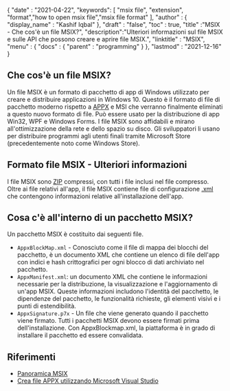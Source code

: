 {
  "date" : "2021-04-22",
  "keywords": [ "msix file", "extension", "format","how to open msix file","msix file format" ],
  "author" : {
    "display_name" : "Kashif Iqbal"
},
  "draft" : "false",
  "toc" : true,
  "title" :"MSIX - Che cos'è un file MSIX?",
  "description":"Ulteriori informazioni sul file MSIX e sulle API che possono creare e aprire file MSIX.",
  "linktitle" : "MSIX",
  "menu" : {
    "docs" : {
      "parent" : "programming"
}
},
  "lastmod" : "2021-12-16"
}

## Che cos'è un file MSIX?

Un file MSIX è un formato di pacchetto di app di Windows utilizzato per creare e distribuire applicazioni in Windows 10. Questo è il formato di file di pacchetto moderno rispetto a [APPX](/it/programming/appx/) e MSI che verranno finalmente eliminati a questo nuovo formato di file. Può essere usato per la distribuzione di app Win32, WPF e Windows Forms. I file MSIX sono affidabili e mirano all'ottimizzazione della rete e dello spazio su disco. Gli sviluppatori li usano per distribuire programmi agli utenti finali tramite Microsoft Store (precedentemente noto come Windows Store).

## Formato file MSIX - Ulteriori informazioni

I file MSIX sono [ZIP](/it/compression/zip/) compressi, con tutti i file inclusi nel file compresso. Oltre ai file relativi all'app, il file MSIX contiene file di configurazione [.xml](/it/web/xml/) che contengono informazioni relative all'installazione dell'app.

## Cosa c'è all'interno di un pacchetto MSIX?

Un pacchetto MSIX è costituito dai seguenti file.

* `AppxBlockMap.xml` - Conosciuto come il file di mappa dei blocchi del pacchetto, è un documento XML che contiene un elenco di file dell'app con indici e hash crittografici per ogni blocco di dati archiviato nel pacchetto.
* `AppxManifest.xml`: un documento XML che contiene le informazioni necessarie per la distribuzione, la visualizzazione e l'aggiornamento di un'app MSIX. Queste informazioni includono l'identità del pacchetto, le dipendenze del pacchetto, le funzionalità richieste, gli elementi visivi e i punti di estendibilità.
* `AppxSignature.p7x` - Un file che viene generato quando il pacchetto viene firmato. Tutti i pacchetti MSIX devono essere firmati prima dell'installazione. Con AppxBlockmap.xml, la piattaforma è in grado di installare il pacchetto ed essere convalidata.

## Riferimenti

* [Panoramica MSIX](https://learn.microsoft.com/en-us/windows/msix/overview)
* [Crea file APPX utilizzando Microsoft Visual Studio](https://learn.microsoft.com/en-us/windows/msix/desktop/vs-package-overview)

